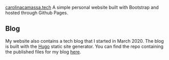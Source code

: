 [carolinacamassa.tech](https://carolinacamassa.tech)
A simple personal website built with Bootstrap and hosted through Github Pages.


## Blog

My website also contains a tech blog that I started in March 2020. The blog is built with the [Hugo](https://gohugo.io/) static site generator. You can find the repo containing the published files for my blog [here](https://github.com/carolinacamassa/blog).

